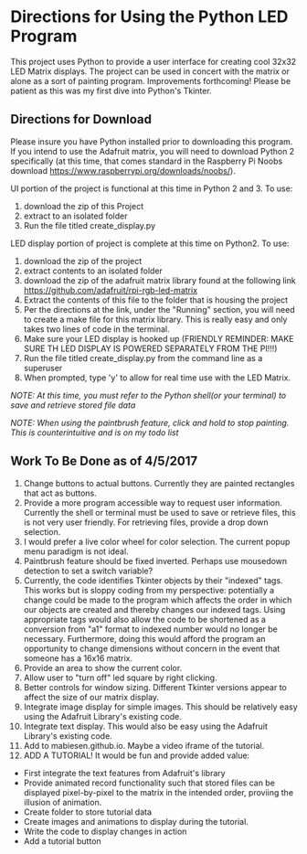 # Directions for Using the Python LED Program


This project uses Python to provide a user interface for creating cool 32x32 LED Matrix displays.  The project can be used in concert with the matrix or alone as a sort of painting program.  Improvements forthcoming! Please be patient as this was my first dive into Python's Tkinter.

## Directions for Download

Please insure you have Python installed prior to downloading this program.  If you intend to use the Adafruit matrix, you will need to download Python 2 specifically (at this time, that comes standard in the Raspberry Pi Noobs download https://www.raspberrypi.org/downloads/noobs/).

UI portion of the project is functional at this time in Python 2 and 3.  To use:
1. download the zip of this Project
2. extract to an isolated folder
3. Run the file titled create_display.py

LED display portion of project is complete at this time on Python2.  To use:
1. download the zip of the project
2. extract contents to an isolated folder
3. download the zip of the adafruit matrix library found at the following link https://github.com/adafruit/rpi-rgb-led-matrix
4. Extract the contents of this file to the folder that is housing the project
5. Per the directions at the link, under the "Running" section, you will need to create a make file for this matrix library.  This is really easy and only takes two lines of code in the terminal.
6. Make sure your LED display is hooked up (FRIENDLY REMINDER: MAKE SURE TH LED DISPLAY IS POWERED SEPARATELY FROM THE PI!!!)
7. Run the file titled create_display.py from the command line as a superuser
8. When prompted, type 'y' to allow for real time use with the LED Matrix.

*NOTE: At this time, you must refer to the Python shell(or your terminal) to save and retrieve stored file data*

*NOTE: When using the paintbrush feature, click and hold to stop painting.  This is counterintuitive and is on my todo list*

## Work To Be Done as of 4/5/2017

1. Change buttons to actual buttons.  Currently they are painted rectangles that act as buttons.
2. Provide a more program accessible way to request user information.  Currently the shell or terminal must be used to save or retrieve files, this is not very user friendly.  For retrieving files, provide a drop down selection.
3. I would prefer a live color wheel for color selection.  The current popup menu paradigm is not ideal.
4. Paintbrush feature should be fixed inverted.  Perhaps use mousedown detection to set a switch variable?
5. Currently, the code identifies Tkinter objects by their "indexed" tags.  This works but is sloppy coding from my perspective: potentially a change could be made to the program which affects the order in which our objects are created and thereby changes our indexed tags.  Using appropriate tags would also allow the code to be shortened as a conversion from "a1" format to indexed number would no longer be necessary.  Furthermore, doing this would afford the program an opportunity to change dimensions without concern in the event that someone has a 16x16 matrix.
6. Provide an area to show the current color.
7. Allow user to "turn off" led square by right clicking.
8. Better controls for window sizing.  Different Tkinter versions appear to affect the size of our matrix display.
9. Integrate image display for simple images.  This should be relatively easy using the Adafruit Library's existing code.
10. Integrate text display.  This would also be easy using the Adafruit Library's existing code.
11. Add to mabiesen.github.io. Maybe a video iframe of the tutorial.
12. ADD A TUTORIAL! It would be fun and provide added value:
* First integrate the text features from Adafruit's library
* Provide animated record functionality such that stored files can be displayed pixel-by-pixel to the matrix in the intended order, proviing the illusion of animation.
* Create folder to store tutorial data
* Create images and animations to display during the tutorial.
* Write the code to display changes in action
* Add a tutorial button

